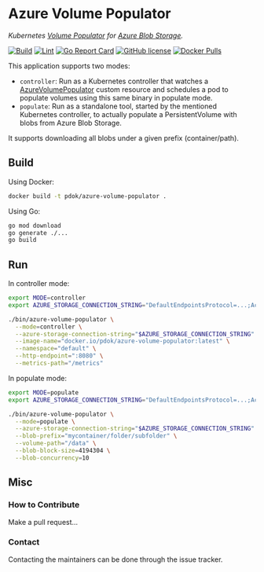 # Azure Volume Populator

_Kubernetes [Volume Populator](https://kubernetes.io/blog/2025/05/08/kubernetes-v1-33-volume-populators-ga/) for [Azure Blob Storage](https://azure.microsoft.com/en-us/products/storage/blobs/)._

[![Build](https://github.com/PDOK/azure-volume-populator/actions/workflows/build-and-publish-image.yml/badge.svg)](https://github.com/PDOK/azure-volume-populator/actions/workflows/build-and-publish-image.yml)
[![Lint](https://github.com/PDOK/azure-volume-populator/actions/workflows/lint-go.yml/badge.svg)](https://github.com/PDOK/azure-volume-populator/actions/workflows/lint-go.yml)
[![Go Report Card](https://goreportcard.com/badge/github.com/pdok/azure-volume-populator)](https://goreportcard.com/report/github.com/pdok/azure-volume-populator)
[![GitHub license](https://img.shields.io/github/license/PDOK/azure-volume-populator)](https://github.com/PDOK/gokoala/blob/master/LICENSE)
[![Docker Pulls](https://img.shields.io/docker/pulls/pdok/azure-volume-populator.svg)](https://hub.docker.com/r/pdok/azure-volume-populator)

This application supports two modes:
- `controller`: Run as a Kubernetes controller that watches a [AzureVolumePopulator](config/crd/volume.pdok.nl_azurevolumepopulators.yaml) custom resource and schedules a pod to populate volumes using this same binary in populate mode.
- `populate`: Run as a standalone tool, started by the mentioned Kubernetes controller, to actually populate a PersistentVolume with blobs from Azure Blob Storage.

It supports downloading all blobs under a given prefix (container/path).

## Build

Using Docker:

```bash
docker build -t pdok/azure-volume-populator .
```

Using Go:

```bash
go mod download
go generate ./...
go build
```

## Run

In controller mode:

```bash
export MODE=controller
export AZURE_STORAGE_CONNECTION_STRING="DefaultEndpointsProtocol=...;AccountName=...;AccountKey=...;EndpointSuffix=core.windows.net"

./bin/azure-volume-populator \
  --mode=controller \
  --azure-storage-connection-string="$AZURE_STORAGE_CONNECTION_STRING" \
  --image-name="docker.io/pdok/azure-volume-populator:latest" \
  --namespace="default" \
  --http-endpoint=":8080" \
  --metrics-path="/metrics"
```

In populate mode:

```bash
export MODE=populate
export AZURE_STORAGE_CONNECTION_STRING="DefaultEndpointsProtocol=...;AccountName=...;AccountKey=...;EndpointSuffix=core.windows.net"

./bin/azure-volume-populator \
  --mode=populate \
  --azure-storage-connection-string="$AZURE_STORAGE_CONNECTION_STRING" \
  --blob-prefix="mycontainer/folder/subfolder" \
  --volume-path="/data" \
  --blob-block-size=4194304 \
  --blob-concurrency=10
```

## Misc

### How to Contribute

Make a pull request...

### Contact

Contacting the maintainers can be done through the issue tracker.